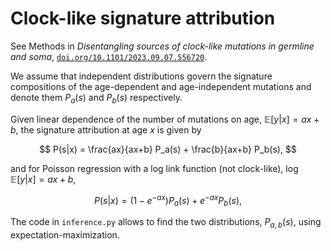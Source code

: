 # Clock-like signature attribution

See Methods in _Disentangling sources of clock-like mutations in germline and soma_, [`doi.org/10.1101/2023.09.07.556720`](https://doi.org/10.1101/2023.09.07.556720).

We assume that independent distributions govern the signature compositions of the age-dependent and age-independent mutations and denote them $P_a(s)$ and $P_b(s)$ respectively. 

Given linear dependence of the number of mutations on age, $\mathbb{E}[y|x]=ax+b$, the signature attribution at age $x$ is given by

$$
P(s|x) = \frac{ax}{ax+b} P_a(s) + \frac{b}{ax+b} P_b(s),
$$

and for Poisson regression with a log link function (not clock-like), $\log\mathbb{E}[y|x]=ax+b$,

$$
P(s|x) = (1-e^{-ax}) P_a(s) + e^{-ax} P_b(s),
$$

The code in `inference.py` allows to find the two distributions, $P_{a,b}(s)$, using expectation-maximization.
